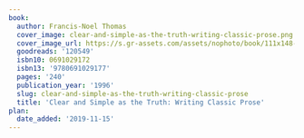 ```yaml
---
book:
  author: Francis-Noel Thomas
  cover_image: clear-and-simple-as-the-truth-writing-classic-prose.png
  cover_image_url: https://s.gr-assets.com/assets/nophoto/book/111x148-bcc042a9c91a29c1d680899eff700a03.png
  goodreads: '120549'
  isbn10: 0691029172
  isbn13: '9780691029177'
  pages: '240'
  publication_year: '1996'
  slug: clear-and-simple-as-the-truth-writing-classic-prose
  title: 'Clear and Simple as the Truth: Writing Classic Prose'
plan:
  date_added: '2019-11-15'
---
```

